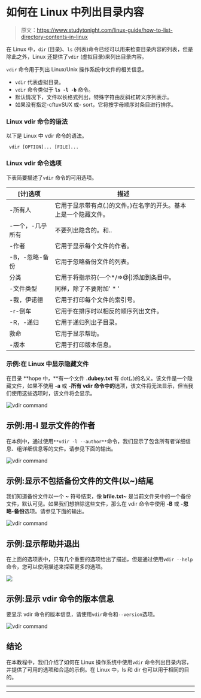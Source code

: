 # 如何在 Linux 中列出目录内容

> 原文：<https://www.studytonight.com/linux-guide/how-to-list-directory-contents-in-linux>

在 Linux 中，`dir` (目录)、`ls` (列表)命令已经可以用来检查目录内容的列表，但是除此之外，Linux 还提供了`vdir` (虚拟目录)来列出目录内容。

`vdir` 命令用于列出 Linux/Unix 操作系统中文件的相关信息。

*   `vdir` 代表虚拟目录。
*   `vdir` 命令类似于 **`ls -l -b`** 命令。
*   默认情况下，文件以长格式列出，特殊字符由反斜杠转义序列表示。
*   如果没有指定-cftuvSUX 或- sort，它将按字母顺序对条目进行排序。

### **Linux vdir 命令的语法**

以下是 Linux 中 vdir 命令的语法。

```
 vdir [OPTION]... [FILE]...
```

### Linux vdir 命令选项

下表简要描述了`vdir` 命令的可用选项。

| [计]选项 | 描述 |
| --- | --- |
| -所有人 | 它用于显示带有点(.)的文件。)在名字的开头。基本上是一个隐藏文件。 |
| -一个，-几乎所有 | 不要列出隐含的。和.. |
| -作者 | 它用于显示每个文件的作者。 |
| -B，-忽略-备份 | 它用于忽略备份文件的列表。 |
| 分类 | 它用于将指示符(一个*/=>@&#124;)添加到条目中。 |
| -文件类型 | 同样，除了不要附加' * ' |
| -我，伊诺德 | 它用于打印每个文件的索引号。 |
| -r-倒车 | 它用于在排序时以相反的顺序列出文件。 |
| -R，-递归 | 它用于递归列出子目录。 |
| 救命 | 它用于显示帮助。 |
| -版本 | 它用于打印版本信息。 |

### 示例:在 Linux 中显示隐藏文件

在目录 **hope 中，**有一个文件 **.dubey.txt** 有 dot(。)的名义。该文件是一个隐藏文件，如果不使用 **-a** 或 **-所有 **vdir** 命令中的**选项，该文件将无法显示，但当我们使用这些选项时，该文件将会显示。

![vdir command](../Images/eb3299f6f9fbcd67e5d1cfc7d69fcf7b.png)

## 示例:用-l 显示文件的作者

在本例中，通过使用`**vdir -l --author**`命令，我们显示了包含所有者详细信息、组详细信息等的文件。请参见下面的输出。

![vdir command](../Images/d4d4ff58cf99e39c9e261c6cffc7ebf0.png)

## 示例:显示不包括备份文件的文件(以~)结尾

我们知道备份文件以一个 **~** 符号结束，像 **bfile.txt~** 是当前文件夹中的一个备份文件，默认可见。如果我们想排除这些文件，那么在 vdir 命令中使用 **-B** 或 **-忽略-备份**选项。请参见下面的输出。

![vdir command](../Images/531eae3df58ea74c26c5e7fc9f5b5616.png)

## 示例:显示帮助并退出

在上面的选项表中，只有几个重要的选项给出了描述，但是通过使用`vdir --help`命令，您可以使用描述来探索更多的选项。

![](../Images/6638b39cad5db1f739e50f7f8f06e907.png)

## 示例:显示 vdir 命令的版本信息

要显示 vdir 命令的版本信息，请使用`vdir`命令和`--version`选项。

![vdir command](../Images/a9c0e11a6067b2bf34db7ee0ddf21ead.png)

## 结论

在本教程中，我们介绍了如何在 Linux 操作系统中使用`vdir` 命令列出目录内容，并提供了可用的选项和合适的示例。在 Linux 中，ls 和 dir 也可以用于相同的目的。

* * *

* * *